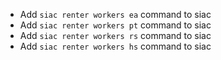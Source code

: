 - Add `siac renter workers ea` command to siac
- Add `siac renter workers pt` command to siac
- Add `siac renter workers rs` command to siac
- Add `siac renter workers hs` command to siac
